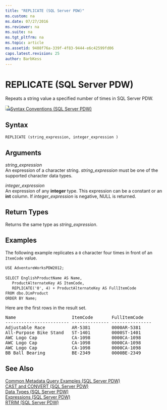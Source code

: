 ```yaml
---
title: "REPLICATE (SQL Server PDW)"
ms.custom: na
ms.date: 07/27/2016
ms.reviewer: na
ms.suite: na
ms.tgt_pltfrm: na
ms.topic: article
ms.assetid: 9408f76a-339f-4f83-9444-e6c42599fd06
caps.latest.revision: 25
author: BarbKess
---
```

# REPLICATE (SQL Server PDW)
Repeats a string value a specified number of times in SQL Server PDW.  
  
![Topic link icon](../sqlpdw/media/Topic_Link.gif "Topic_Link")[Syntax Conventions &#40;SQL Server PDW&#41;](../sqlpdw/syntax-conventions-sql-server-pdw.md)  
  
## Syntax  
  
```  
REPLICATE (string_expression, integer_expression )  
```  
  
## Arguments  
*string_expression*  
An expression of a character string. *string_expression* must be one of the supported character data types.  
  
*integer_expression*  
An expression of any **integer** type. This expression can be a constant or an **int** column. If *integer_expression* is negative, NULL is returned.  
  
## Return Types  
Returns the same type as *string_expression*.  
  
## Examples  
The following example replicates a `0` character four times in front of an `ItemCode` value.  
  
```  
USE AdventureWorksPDW2012;  
  
SELECT EnglishProductName AS Name,  
   ProductAlternateKey AS ItemCode,  
   REPLICATE('0', 4) + ProductAlternateKey AS FullItemCode  
FROM dbo.DimProduct  
ORDER BY Name;  
```  
  
Here are the first rows in the result set.  
  
<pre>Name                     ItemCode       FullItemCode  
------------------------ -------------- ---------------  
Adjustable Race          AR-5381        0000AR-5381  
All-Purpose Bike Stand   ST-1401        0000ST-1401  
AWC Logo Cap             CA-1098        0000CA-1098  
AWC Logo Cap             CA-1098        0000CA-1098  
AWC Logo Cap             CA-1098        0000CA-1098  
BB Ball Bearing          BE-2349        0000BE-2349</pre>  
  
## See Also  
[Common Metadata Query Examples &#40;SQL Server PDW&#41;](../sqlpdw/common-metadata-query-examples-sql-server-pdw.md)  
[CAST and CONVERT &#40;SQL Server PDW&#41;](../sqlpdw/cast-and-convert-sql-server-pdw.md)  
[Data Types &#40;SQL Server PDW&#41;](../sqlpdw/data-types-sql-server-pdw.md)  
[Expressions &#40;SQL Server PDW&#41;](../sqlpdw/expressions-sql-server-pdw.md)  
[RTRIM &#40;SQL Server PDW&#41;](../sqlpdw/rtrim-sql-server-pdw.md)  
  
